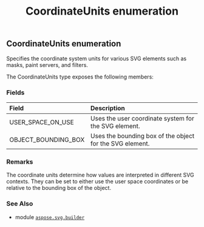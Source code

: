﻿---
title: CoordinateUnits enumeration
second_title: Aspose.SVG for Python via .NET API References
description: 
type: docs
weight: 1360
url: /python-net/aspose.svg.builder/coordinateunits/
is_root: false
---

## CoordinateUnits enumeration

Specifies the coordinate system units for various SVG elements such as masks, paint servers, and filters.



The CoordinateUnits type exposes the following members:

### Fields
| Field | Description |
| :- | :- |
| USER_SPACE_ON_USE | Uses the user coordinate system for the SVG element. |
| OBJECT_BOUNDING_BOX | Uses the bounding box of the object for the SVG element. |



### Remarks 


The coordinate units determine how values are interpreted in different SVG contexts. They can be set to either use the user space coordinates or be relative to the bounding box of the object.

### See Also
* module [`aspose.svg.builder`](..)
